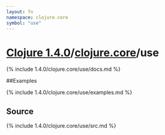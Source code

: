```yaml
---
layout: fn
namespace: clojure.core
symbol: "use"
---
```


# [Clojure 1.4.0](../../)/[clojure.core](../)/use

{% include 1.4.0/clojure.core/use/docs.md %}

##Examples

{% include 1.4.0/clojure.core/use/examples.md %}
## Source
{% include 1.4.0/clojure.core/use/src.md %}

